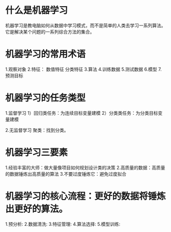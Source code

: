 # 什么是机器学习
  机器学习是教电脑如何从数据中学习模式，而不是简单的人类去学习一系列算法。它是解决某个问题的一系列综合方法的集合。

# 机器学习的常用术语
1.观察对象
2.特征：
  数值特征
  分类特征
3.算法
4.训练数据
5.测试数据
6.模型
7.预测目标

# 机器学习的任务类型

1.监督学习
  1）回归类任务：为连续目标变量建模
  2）分类类任务：为分类目标变量建模

2.无监督学习
  聚类：找到分类。

# 机器学习三要素
1.经验丰富的大师：做大量像项目如何规划设计类的决策
2.高质量的数据：高质量的数据锤炼出高质量的算法
3.不要过度锤炼它：避免过度拟合

# 机器学习的核心流程：更好的数据将锤炼出更好的算法。

1.预分析:
2.数据清洗:
3.特征管理:
4.算法选择:
5.模型训练:


